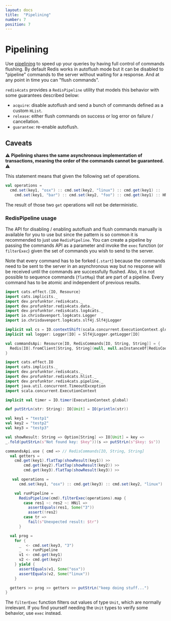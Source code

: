 ```yaml
---
layout: docs
title:  "Pipelining"
number: 7
position: 7
---
```


# Pipelining

Use [pipelining](https://redis.io/topics/pipelining) to speed up your queries by having full control of commands flushing. By default Redis works in autoflush mode but it can be disabled to "pipeline" commands to the server without waiting for a response. And at any point in time you can "flush commands".

`redis4cats` provides a `RedisPipeline` utility that models this behavior with some guarantees described below:

- `acquire`: disable autoflush and send a bunch of commands defined as a custom `HList`.
- `release`: either flush commands on success or log error on failure / cancellation.
- `guarantee`: re-enable autoflush.

## Caveats

⚠️ **Pipelining shares the same asynchronous implementation of transactions, meaning the order of the commands cannot be guaranteed.** ⚠️

This statement means that given the following set of operations.

```scala
val operations =
  cmd.set(key1, "osx") :: cmd.set(key2, "linux") :: cmd.get(key1) ::
    cmd.set(key1, "bar") :: cmd.set(key2, "foo") :: cmd.get(key1) :: HNil
```

The result of those two `get` operations will not be deterministic.

### RedisPipeline usage

The API for disabling / enabling autoflush and flush commands manually is available for you to use but since the pattern is so common it is recommended to just use `RedisPipeline`. You can create a pipeline by passing the commands API as a parameter and invoke the `exec` function (or `filterExec`) given the set of commands you wish to send to the server.

Note that every command has to be forked (`.start`) because the commands need to be sent to the server in an asynchronous way but no response will be received until the commands are successfully flushed. Also, it is not possible to sequence commands (`flatMap`) that are part of a pipeline. Every command has to be atomic and independent of previous results.

```scala mdoc:invisible
import cats.effect.{IO, Resource}
import cats.implicits._
import dev.profunktor.redis4cats._
import dev.profunktor.redis4cats.data._
import dev.profunktor.redis4cats.log4cats._
import io.chrisdavenport.log4cats.Logger
import io.chrisdavenport.log4cats.slf4j.Slf4jLogger

implicit val cs = IO.contextShift(scala.concurrent.ExecutionContext.global)
implicit val logger: Logger[IO] = Slf4jLogger.getLogger[IO]

val commandsApi: Resource[IO, RedisCommands[IO, String, String]] = {
  Redis[IO].fromClient[String, String](null, null.asInstanceOf[RedisCodec[String, String]])
}
```

```scala mdoc:silent
import cats.effect.IO
import cats.implicits._
import dev.profunktor.redis4cats._
import dev.profunktor.redis4cats.hlist._
import dev.profunktor.redis4cats.pipeline._
import java.util.concurrent.TimeoutException
import scala.concurrent.ExecutionContext

implicit val timer = IO.timer(ExecutionContext.global)

def putStrLn(str: String): IO[Unit] = IO(println(str))

val key1 = "testp1"
val key2 = "testp2"
val key3 = "testp3"

val showResult: String => Option[String] => IO[Unit] = key =>
_.fold(putStrLn(s"Not found key: $key"))(s => putStrLn(s"$key: $s"))

commandsApi.use { cmd => // RedisCommands[IO, String, String]
  val getters =
    cmd.get(key1).flatTap(showResult(key1)) >>
        cmd.get(key2).flatTap(showResult(key2)) >>
        cmd.get(key3).flatTap(showResult(key3)) >>

   val operations =
      cmd.set(key1, "osx") :: cmd.get(key3) :: cmd.set(key2, "linux") :: cmd.sIsMember("foo", "bar") :: HNil

    val runPipeline =
      RedisPipeline(cmd).filterExec(operations).map {
        case res1 ~: res2 ~: HNil =>
          assertEquals(res1, Some("3"))
          assert(!res2)
        case tr =>
          fail(s"Unexpected result: $tr")
      }

  val prog =
    for {
      _  <- cmd.set(key3, "3")
      _  <- runPipeline
      v1 <- cmd.get(key1)
      v2 <- cmd.get(key2)
    } yield {
      assertEquals(v1, Some("osx"))
      assertEquals(v2, Some("linux"))
    }

  getters >> prog >> getters >> putStrLn("keep doing stuff...")
}
```

The `filterExec` function filters out values of type `Unit`, which are normally irrelevant. If you find yourself needing the `Unit` types to verify some behavior, use `exec` instead.
